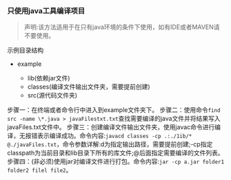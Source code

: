 ### 只使用java工具编译项目

> 声明:该方法适用于在只有java环境的条件下使用，如有IDE或者MAVEN请不要使用。

示例目录结构

- example

  - lib(依赖jar文件)
  - classes(编译文件输出文件夹，需要提前创建)
  - src(源代码文件夹)

  

步骤一：在终端或者命令行中进入到example文件夹下。
步骤二：使用命令`find src -name \*.java > javaFilestxt.txt`查找需要编译的java文件并将结果写入 javaFiles.txt文件中。
步骤三：创建编译文件输出文件夹，使用javac命令进行编译，无报错表示编译成功。命令内容:`javacd classes -cp .:./1ib/* @./javaFiles.txt`，命令参数详解:d为指定输出路径，需要提前创建;-cp指定 classpath为当前目录和lib目录下所有的库文件;@后面指定需要编译的文件列表。
步骤四：(非必须)使用jar对编译文件进行打包。命令内容:`jar -cp a.jar folder1 folder2 filel file2`。